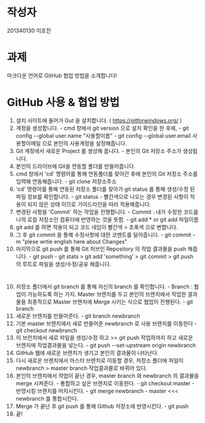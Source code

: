 # 작성자
201340130 이호진

# 과제 
마크다운 언어로 GitHub 협업 방법을 소개합니다!

# GitHub 사용 & 협업 방법
1. 설치 사이트에 들어가 Gut 을 설치합니다. ( https://gitforwindows.org/ )
2. 계정을 생성합니다.
		- cmd 창에서 git version 으로 설치 확인을 한 후에,
		- git config --global user.name "사용할이름" 
		- git config --global user.email 사용할이메일 으로 본인의 사용계정을 설정해줍니다.
3. Git 계정에서 새로운 Project 를 생성해 줍니다.
		- 본인의 Git 저장소 주소가 생성됩니다.
3. 본인의 드라이브에 Git을 연동할 폴더를 만들어줍니다.
4. cmd 창에서 'cd' 명령어를 통해 연동폴더를 찾아간 후에 본인의 Git 저장소 주소를 입력해 연동해줍니다.
		- git clone 저장소주소
5. 'cd' 명령어를 통해 연동된 저장소 폴더를 찾아가 git status 를 통해 생성/수정 된 파일 정보를 확인합니다.
		- git status
		- 빨간색으로 나오는 경우 변경된 사항이 적용이 되지 않은 상태 이므로 가이드라인을 따라 적용해줍니다.
6. 변경된 사항을 'Commit' 하는 작업을 진행합니다.
		- Commit :  내가 수정한 코드를 나의 로컬 저장소인 컴퓨터에 반영하는 것을 뜻함.
		- git add * or git add 파일이름
7. git add 를 하면 적용이 되고 코드 네임이 빨간색 > 초록색 으로 변합니다.
8. 그 후 git commit 을 통해 수정사항에 대한 코멘트를 달아줍니다.
		- git commit -m "plese wrtie english here about Changes"
9. 마지막으로 git push 를 통해 Git 허브인 Repository 의 작업 결과물을 push 해줍니다.
		- git push
		- git stats > git add 'something' > git commit > git push 의 루트로 파일을 생성/수정/공유 해줍니다.
#
10. 저장소 폴더에서 git branch 를 통해 자신의 branch 를 확인합니다.
		- Branch : 협업이 가능하도록 하는 가지. Master 브렌치를 두고 본인의 브렌치에서 작업한 결과물을 최종적으로 Master 브렌치에 Merge 시키는 식으로 협업이 진행된다.
		- git branch
11. 새로운 브렌치를 만들어준다.
		- git branch newbranch
12. 기본 master 브렌치에서 새로 만들어준 newbranch 로 사용 브렌치를 이동한다
		- git checkout newbranch
13. 이 브런치에서 새로 파일을 생성/수정 하고 >> git push 작업하까지 하고 새로운 브렌치에 작업결과물을 넣는다.
		- git push --set-upstream origin newbranch
14. GitHub 웹에 새로운 브렌치가 생기고 본인의 결과물이 나타난다.
15. 다시 새로운 브렌치에서 마스터 브렌치로 이동할 경우, 저장소 폴더에 파일이 newbranch > master branch 작업결과물로 바뀌어 있다.
16. 본인의 브렌치에서 작업이 끝난 경우, master branch 와 newbranch 의 결과물을 merge 시켜준다.
		- 통합하고 싶은 브렌치로 이동한다.
		- git checkout master
		- 반영시킬 브랜치를 머지시킨다.
		- git merge newbranch
		- master <<< newbranch 를 통합시킨다.
17. Merge 가 끝난 후 git push 를 통해 Github 저장소에 반영시킨다.
		- git push
18. 끝!


